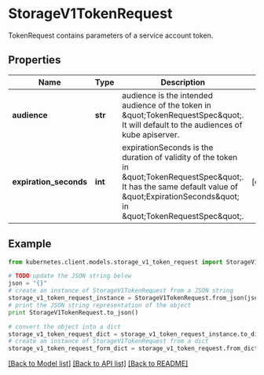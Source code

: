 # StorageV1TokenRequest

TokenRequest contains parameters of a service account token.

## Properties
Name | Type | Description | Notes
------------ | ------------- | ------------- | -------------
**audience** | **str** | audience is the intended audience of the token in \&quot;TokenRequestSpec\&quot;. It will default to the audiences of kube apiserver. | 
**expiration_seconds** | **int** | expirationSeconds is the duration of validity of the token in \&quot;TokenRequestSpec\&quot;. It has the same default value of \&quot;ExpirationSeconds\&quot; in \&quot;TokenRequestSpec\&quot;. | [optional] 

## Example

```python
from kubernetes.client.models.storage_v1_token_request import StorageV1TokenRequest

# TODO update the JSON string below
json = "{}"
# create an instance of StorageV1TokenRequest from a JSON string
storage_v1_token_request_instance = StorageV1TokenRequest.from_json(json)
# print the JSON string representation of the object
print StorageV1TokenRequest.to_json()

# convert the object into a dict
storage_v1_token_request_dict = storage_v1_token_request_instance.to_dict()
# create an instance of StorageV1TokenRequest from a dict
storage_v1_token_request_form_dict = storage_v1_token_request.from_dict(storage_v1_token_request_dict)
```
[[Back to Model list]](../README.md#documentation-for-models) [[Back to API list]](../README.md#documentation-for-api-endpoints) [[Back to README]](../README.md)


